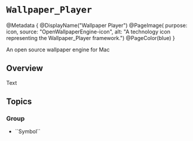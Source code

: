 # ``Wallpaper_Player``

@Metadata {
    @DisplayName("Wallpaper Player")
    @PageImage(
        purpose: icon,
        source: "OpenWallpaperEngine-icon", 
        alt: "A technology icon representing the Wallpaper_Player framework.")
    @PageColor(blue)
}

An open source wallpaper engine for Mac

## Overview

<!--@START_MENU_TOKEN@-->Text<!--@END_MENU_TOKEN@-->

## Topics

### <!--@START_MENU_TOKEN@-->Group<!--@END_MENU_TOKEN@-->

- <!--@START_MENU_TOKEN@-->``Symbol``<!--@END_MENU_TOKEN@-->
